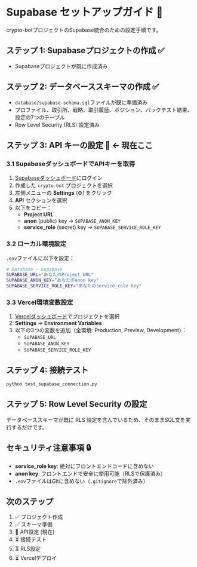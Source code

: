 # Supabase セットアップガイド 🚀

crypto-botプロジェクトのSupabase統合のための設定手順です。

## ステップ 1: Supabaseプロジェクトの作成 ✅

- Supabaseプロジェクトが既に作成済み

## ステップ 2: データベーススキーマの作成 ✅

- `database/supabase-schema.sql`ファイルが既に準備済み
- プロファイル、取引所、戦略、取引履歴、ポジション、バックテスト結果、設定の7つのテーブル
- Row Level Security (RLS) 設定済み

## ステップ 3: API キーの設定 🔄 **← 現在ここ**

### 3.1 SupabaseダッシュボードでAPIキーを取得

1. [Supabaseダッシュボード](https://supabase.com/dashboard)にログイン
2. 作成した `crypto-bot` プロジェクトを選択
3. 左側メニューの **Settings** (⚙️) をクリック
4. **API** セクションを選択
5. 以下をコピー：
   - **Project URL** 
   - **anon** (public) key → `SUPABASE_ANON_KEY`
   - **service_role** (secret) key → `SUPABASE_SERVICE_ROLE_KEY`

### 3.2 ローカル環境設定

`.env`ファイルに以下を設定：

```bash
# Database - Supabase
SUPABASE_URL="あなたのProject URL"
SUPABASE_ANON_KEY="あなたのanon key"
SUPABASE_SERVICE_ROLE_KEY="あなたのservice_role key"
```

### 3.3 Vercel環境変数設定

1. [Vercelダッシュボード](https://vercel.com/)でプロジェクトを選択
2. **Settings** → **Environment Variables**
3. 以下の3つの変数を追加（全環境: Production, Preview, Development）：
   - `SUPABASE_URL`
   - `SUPABASE_ANON_KEY`
   - `SUPABASE_SERVICE_ROLE_KEY`

## ステップ 4: 接続テスト

```bash
python test_supabase_connection.py
```

## ステップ 5: Row Level Security の設定

データベーススキーマが既に RLS 設定を含んでいるため、そのままSQL文を実行するだけです。

## セキュリティ注意事項 🔒

- **service_role key**: 絶対にフロントエンドコードに含めない
- **anon key**: フロントエンドで安全に使用可能（RLSで保護済み）
- `.env`ファイルはGitに含めない（`.gitignore`で除外済み）

## 次のステップ

1. ✅ プロジェクト作成
2. ✅ スキーマ準備
3. 🔄 API設定 (現在)
4. ⏳ 接続テスト
5. ⏳ RLS設定
6. ⏳ Vercelデプロイ